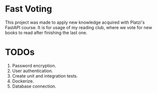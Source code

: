 <h1>Fast Voting</h1>
This project was made to apply new knowledge acquired with Platzi's FastAPI course. It is
for usage of my reading club, where we vote for new books to read after finishing the last one.


# TODOs
1. Password encryption.
2. User authentication.
3. Create unit and integration tests.
4. Dockerize.
5. Database connection.